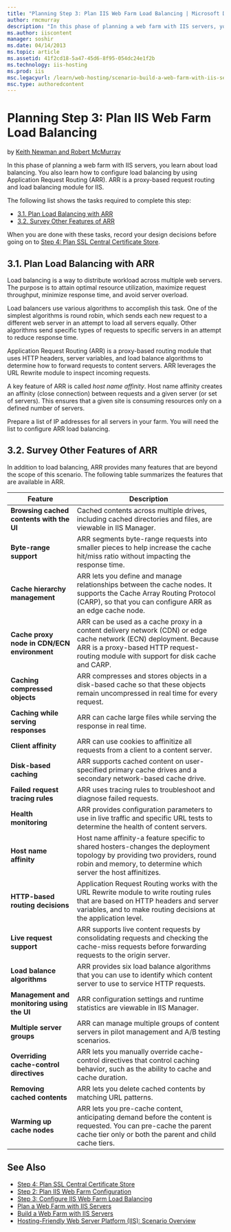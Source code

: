 ```yaml
---
title: "Planning Step 3: Plan IIS Web Farm Load Balancing | Microsoft Docs"
author: rmcmurray
description: "In this phase of planning a web farm with IIS servers, you learn about load balancing. You also learn how to configure load balancing by using Application Re..."
ms.author: iiscontent
manager: soshir
ms.date: 04/14/2013
ms.topic: article
ms.assetid: 41f2cd18-5a47-45d6-8f95-054dc24e1f2b
ms.technology: iis-hosting
ms.prod: iis
msc.legacyurl: /learn/web-hosting/scenario-build-a-web-farm-with-iis-servers/planning-step-3-plan-iis-web-farm-load-balancing
msc.type: authoredcontent
---
```

Planning Step 3: Plan IIS Web Farm Load Balancing
====================
by [Keith Newman and Robert McMurray](https://github.com/rmcmurray)

In this phase of planning a web farm with IIS servers, you learn about load balancing. You also learn how to configure load balancing by using Application Request Routing (ARR). ARR is a proxy-based request routing and load balancing module for IIS.

The following list shows the tasks required to complete this step:

- [3.1. Plan Load Balancing with ARR](#31)
- [3.2. Survey Other Features of ARR](#32)

When you are done with these tasks, record your design decisions before going on to [Step 4: Plan SSL Central Certificate Store](planning-step-4-plan-ssl-central-certificate-store.md).

<a id="31"></a>
## 3.1. Plan Load Balancing with ARR

Load balancing is a way to distribute workload across multiple web servers. The purpose is to attain optimal resource utilization, maximize request throughput, minimize response time, and avoid server overload.

Load balancers use various algorithms to accomplish this task. One of the simplest algorithms is round robin, which sends each new request to a different web server in an attempt to load all servers equally. Other algorithms send specific types of requests to specific servers in an attempt to reduce response time.

Application Request Routing (ARR) is a proxy-based routing module that uses HTTP headers, server variables, and load balance algorithms to determine how to forward requests to content servers. ARR leverages the URL Rewrite module to inspect incoming requests.

A key feature of ARR is called *host name affinity*. Host name affinity creates an affinity (close connection) between requests and a given server (or set of servers). This ensures that a given site is consuming resources only on a defined number of servers.

Prepare a list of IP addresses for all servers in your farm. You will need the list to configure ARR load balancing.

<a id="32"></a>
## 3.2. Survey Other Features of ARR

In addition to load balancing, ARR provides many features that are beyond the scope of this scenario. The following table summarizes the features that are available in ARR.

| Feature | Description |
| --- | --- |
| **Browsing cached contents with the UI** | Cached contents across multiple drives, including cached directories and files, are viewable in IIS Manager. |
| **Byte-range support** | ARR segments byte-range requests into smaller pieces to help increase the cache hit/miss ratio without impacting the response time. |
| **Cache hierarchy management** | ARR lets you define and manage relationships between the cache nodes. It supports the Cache Array Routing Protocol (CARP), so that you can configure ARR as an edge cache node. |
| **Cache proxy node in CDN/ECN environment** | ARR can be used as a cache proxy in a content delivery network (CDN) or edge cache network (ECN) deployment. Because ARR is a proxy-based HTTP request-routing module with support for disk cache and CARP. |
| **Caching compressed objects** | ARR compresses and stores objects in a disk-based cache so that these objects remain uncompressed in real time for every request. |
| **Caching while serving responses** | ARR can cache large files while serving the response in real time. |
| **Client affinity** | ARR can use cookies to affinitize all requests from a client to a content server. |
| **Disk-based caching** | ARR supports cached content on user-specified primary cache drives and a secondary network-based cache drive. |
| **Failed request tracing rules** | ARR uses tracing rules to troubleshoot and diagnose failed requests. |
| **Health monitoring** | ARR provides configuration parameters to use in live traffic and specific URL tests to determine the health of content servers. |
| **Host name affinity** | Host name affinity-a feature specific to shared hosters-changes the deployment topology by providing two providers, round robin and memory, to determine which server the host affinitizes. |
| **HTTP-based routing decisions** | Application Request Routing works with the URL Rewrite module to write routing rules that are based on HTTP headers and server variables, and to make routing decisions at the application level. |
| **Live request support** | ARR supports live content requests by consolidating requests and checking the cache-miss requests before forwarding requests to the origin server. |
| **Load balance algorithms** | ARR provides six load balance algorithms that you can use to identify which content server to use to service HTTP requests. |
| **Management and monitoring using the UI** | ARR configuration settings and runtime statistics are viewable in IIS Manager. |
| **Multiple server groups** | ARR can manage multiple groups of content servers in pilot management and A/B testing scenarios. |
| **Overriding cache-control directives** | ARR lets you manually override cache-control directives that control caching behavior, such as the ability to cache and cache duration. |
| **Removing cached contents** | ARR lets you delete cached contents by matching URL patterns. |
| **Warming up cache nodes** | ARR lets you pre-cache content, anticipating demand before the content is requested. You can pre-cache the parent cache tier only or both the parent and child cache tiers. |

## See Also

- [Step 4: Plan SSL Central Certificate Store](planning-step-4-plan-ssl-central-certificate-store.md)
- [Step 2: Plan IIS Web Farm Configuration](planning-step-2-plan-iis-web-farm-configuration.md)
- [Step 3: Configure IIS Web Farm Load Balancing](configuring-step-3-configure-iis-web-farm-load-balancing.md)
- [Plan a Web Farm with IIS Servers](plan-a-web-farm-with-iis-servers.md)
- [Build a Web Farm with IIS Servers](overview-build-a-web-farm-with-iis-servers.md)
- [Hosting-Friendly Web Server Platform (IIS): Scenario Overview](../../get-started/introduction-to-iis/hosting-friendly-web-server-platform-iis-scenario-overview.md)